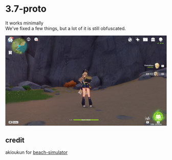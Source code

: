 # 3.7-proto

It works minimally  
We've fixed a few things, but a lot of it is still obfuscated.

![image](https://github.com/kuma-dayo/3.7-proto/blob/main/game.png)
## credit

akioukun for [beach-simulator](https://github.com/SlushinPS/beach-simulator)
